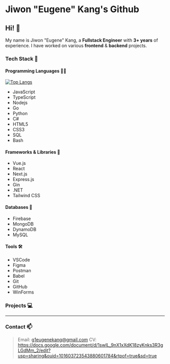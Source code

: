 # Jiwon "Eugene" Kang's Github

## Hi! 👋
My name is Jiwon "Eugene" Kang, a **Fullstack Engineer** with **3+ years** of experience. I have worked on various **frontend** & **backend** projects.

### Tech Stack 👾
#### Programming Languages ✍🏻
[![Top Langs](https://github-readme-stats.vercel.app/api/top-langs/?username=eug2ne&layout=compact&langs_count=7)](https://github.com/eug2ne/github-readme-stats)
- JavaScript
- TypeScript
- Nodejs
- Go
- Python
- C#
- HTML5
- CSS3
- SQL
- Bash
#### Frameworks & Libraries 🧩
- Vue.js
- React
- Next.js
- Express.js
- Gin
- .NET
- Tailwind CSS
#### Databases 🔋
- Firebase
- MongoDB
- DynamoDB
- MySQL
#### Tools 🛠
- VSCode
- Figma
- Postman
- Babel
- Git
- GitHub
- WinForms

### Projects 💻

---

### Contact 📫
> Email: g1eugenekang@gmail.com
> CV: https://docs.google.com/document/d/1swIL_9nX1xXdK18zyKnks3R3gLGdMm_2/edit?usp=sharing&ouid=101603723543880601784&rtpof=true&sd=true
